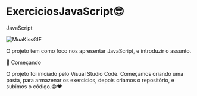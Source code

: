 # ExerciciosJavaScript😎

JavaScript 

![MuaKissGIF](https://github.com/user-attachments/assets/f3d5b24d-2d19-4f51-b6a9-025333c0d1ec)

O projeto tem como foco nos apresentar JavaScript, e introduzir o assunto.

🚀 Começando


O projeto foi iniciado pelo Visual Studio Code. Começamos criando  uma pasta, para armazenar os exercicios, depois criamos o repositório, e subimos o código.😁❤️
